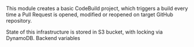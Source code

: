 This module creates a basic CodeBuild project, which triggers a build every time a Pull Request is opened, modified or reopened on target GitHub repository.

State of this infrastructure is stored in S3 bucket, with locking via DynamoDB.
Backend variables 